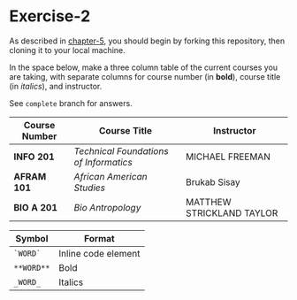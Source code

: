 # Exercise-2

As described in [chapter-5](https://info201-s17.github.io/book/introduction-to-git-and-github.html), you should begin by forking this repository, then cloning it to your local machine.

In the space below, make a three column table of the current courses you are taking, with separate columns for course number (in **bold**), course title (in _italics_), and instructor.

See `complete` branch for answers.

 | Course Number | Course Title | Instructor |
 | --------------- | ----------------------------------------|-----------------|
 | **INFO 201**    | *Technical Foundations of Informatics*  | MICHAEL FREEMAN |
 | **AFRAM 101**   | *African American Studies*              | Brukab Sisay |   
 | **BIO A 201**   | *Bio Antropology*                       | MATTHEW STRICKLAND TAYLOR |

| Symbol | Format	|
| ------------- |  ------------- |
| ``` `WORD` ``` | Inline code element	|
| `**WORD**`	| Bold	|
| `_WORD_`	| Italics	|
